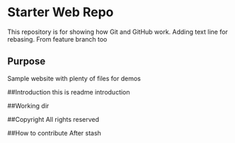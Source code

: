 # Starter Web Repo

This repository is for showing how Git and GitHub work. Adding text line for rebasing. From feature branch too

## Purpose

Sample website with plenty of files for demos

##Introduction
this is readme introduction


##Working dir

##Copyright
All rights reserved

##How to contribute
After stash